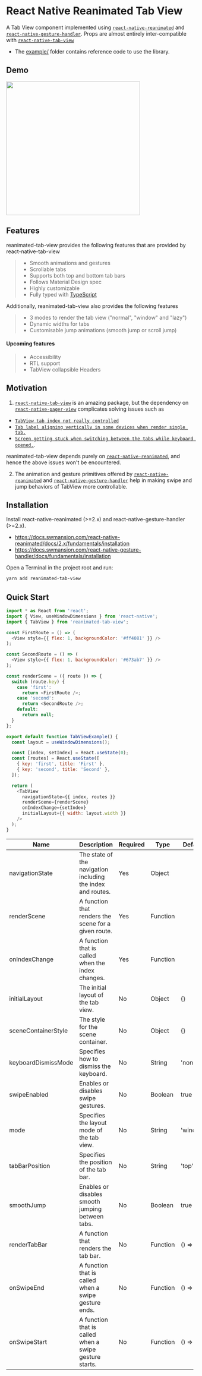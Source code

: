 # React Native Reanimated Tab View

A Tab View component implemented using [`react-native-reanimated`](https://github.com/software-mansion/react-native-reanimated/) and [`react-native-gesture-handler`](https://github.com/software-mansion/react-native-gesture-handler/). Props are almost entirely inter-compatible with [`react-native-tab-view`](https://github.com/satya164/react-native-tab-view)

- The [example/](https://github.com/adithyavis/reanimated-tab-view/tree/main/example) folder contains reference code to use the library.

## Demo

<a href="https://github.com/adithyavis/reanimated-tab-view/raw/main/assets/assets_demo.mp4"><img src="https://github.com/adithyavis/reanimated-tab-view/raw/main/assets/assets_demo.gif" width="360"></a>

## Features

reanimated-tab-view provides the following features that are provided by react-native-tab-view

> - Smooth animations and gestures
> - Scrollable tabs
> - Supports both top and bottom tab bars
> - Follows Material Design spec
> - Highly customizable
> - Fully typed with [TypeScript](https://typescriptlang.org)

Additionally, reanimated-tab-view also provides the following features

> - 3 modes to render the tab view ("normal", "window" and "lazy")
> - Dynamic widths for tabs
> - Customisable jump animations (smooth jump or scroll jump)

#### Upcoming features

> - Accessibility
> - RTL support
> - TabView collapsible Headers

## Motivation

1.  [`react-native-tab-view`](https://github.com/satya164/react-native-tab-view) is an amazing package,
    but the dependency on [`react-native-pager-view`](https://github.com/callstack/react-native-pager-view)
    complicates solving issues such as

- [`TabView tab index not really controlled`](https://github.com/react-navigation/react-navigation/issues/11412)
- [`Tab label aligning vertically in some devices when render single tab.`](https://github.com/react-navigation/react-navigation/issues/11083)
- [`Screen getting stuck when switching between the tabs while keyboard opened.`](https://github.com/react-navigation/react-navigation/issues/11301).

reanimated-tab-view depends purely on [`react-native-reanimated`](https://github.com/software-mansion/react-native-reanimated/), and hence the above issues won't be encountered.

2.  The animation and gesture primitives offered by [`react-native-reanimated`](https://github.com/software-mansion/react-native-reanimated/) and [`react-native-gesture-handler`](https://github.com/software-mansion/react-native-gesture-handler/) help in making swipe and jump behaviors of TabView more controllable.

## Installation

Install react-native-reanimated (>=2.x) and react-native-gesture-handler (>=2.x).

- https://docs.swmansion.com/react-native-reanimated/docs/2.x/fundamentals/installation
- https://docs.swmansion.com/react-native-gesture-handler/docs/fundamentals/installation

Open a Terminal in the project root and run:

```sh
yarn add reanimated-tab-view
```

## Quick Start

```js
import * as React from 'react';
import { View, useWindowDimensions } from 'react-native';
import { TabView } from 'reanimated-tab-view';

const FirstRoute = () => (
  <View style={{ flex: 1, backgroundColor: '#ff4081' }} />
);

const SecondRoute = () => (
  <View style={{ flex: 1, backgroundColor: '#673ab7' }} />
);

const renderScene = ({ route }) => {
  switch (route.key) {
    case 'first':
      return <FirstRoute />;
    case 'second':
      return <SecondRoute />;
    default:
      return null;
  }
};

export default function TabViewExample() {
  const layout = useWindowDimensions();

  const [index, setIndex] = React.useState(0);
  const [routes] = React.useState([
    { key: 'first', title: 'First' },
    { key: 'second', title: 'Second' },
  ]);

  return (
    <TabView
      navigationState={{ index, routes }}
      renderScene={renderScene}
      onIndexChange={setIndex}
      initialLayout={{ width: layout.width }}
    />
  );
}
```

| Name                | Description                                                 | Required | Type     | Default  |
| ------------------- | ----------------------------------------------------------- | -------- | -------- | -------- |
| navigationState     | The state of the navigation including the index and routes. | Yes      | Object   |          |
| renderScene         | A function that renders the scene for a given route.        | Yes      | Function |          |
| onIndexChange       | A function that is called when the index changes.           | Yes      | Function |          |
| initialLayout       | The initial layout of the tab view.                         | No       | Object   | {}       |
| sceneContainerStyle | The style for the scene container.                          | No       | Object   | {}       |
| keyboardDismissMode | Specifies how to dismiss the keyboard.                      | No       | String   | 'none'   |
| swipeEnabled        | Enables or disables swipe gestures.                         | No       | Boolean  | true     |
| mode                | Specifies the layout mode of the tab view.                  | No       | String   | 'window' |
| tabBarPosition      | Specifies the position of the tab bar.                      | No       | String   | 'top'    |
| smoothJump          | Enables or disables smooth jumping between tabs.            | No       | Boolean  | true     |
| renderTabBar        | A function that renders the tab bar.                        | No       | Function | () => {} |
| onSwipeEnd          | A function that is called when a swipe gesture ends.        | No       | Function | () => {} |
| onSwipeStart        | A function that is called when a swipe gesture starts.      | No       | Function | () => {} |
